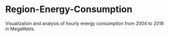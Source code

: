 # Region-Energy-Consumption
Visualization and analysis of hourly energy consumption from 2004 to 2018 in MegaWatts. 
